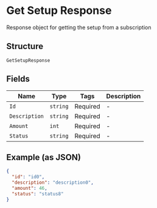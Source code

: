 
# Get Setup Response

Response object for getting the setup from a subscription

## Structure

`GetSetupResponse`

## Fields

| Name | Type | Tags | Description |
|  --- | --- | --- | --- |
| `Id` | `string` | Required | - |
| `Description` | `string` | Required | - |
| `Amount` | `int` | Required | - |
| `Status` | `string` | Required | - |

## Example (as JSON)

```json
{
  "id": "id0",
  "description": "description0",
  "amount": 46,
  "status": "status8"
}
```

